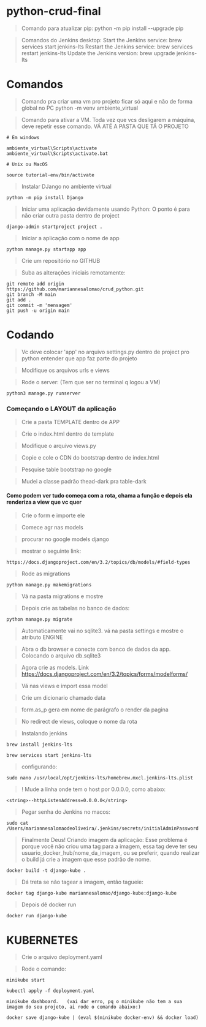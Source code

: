 # python-crud-final

> Comando para atualizar pip: python -m pip install --upgrade pip

> Comandos do Jenkins desktop:
Start the Jenkins service: brew services start jenkins-lts
Restart the Jenkins service: brew services restart jenkins-lts
Update the Jenkins version: brew upgrade jenkins-lts



# Comandos

> Comando pra criar uma vm pro projeto ficar só aqui e não de forma global no PC 
    python -m venv ambiente_virtual 
    
> Comando para ativar a VM. Toda vez que vcs desligarem a máquina, deve repetir esse comando. VÁ ATÉ A PASTA QUE TÁ O PROJETO
    
    # Em windows
    
    ambiente_virtual\Scripts\activate    
    ambiente_virtual\Scripts\activate.bat
    
    # Unix ou MacOS
    
    source tutorial-env/bin/activate
    
> Instalar DJango no ambiente virtual

    python -m pip install Django
    
> Iniciar uma aplicação devidamente usando Python: O ponto é para não criar outra pasta dentro de project

    django-admin startproject project .
    
> Iniciar a aplicação com o nome de app

    python manage.py startapp app
    
> Crie um repositório no GITHUB

> Suba as alterações iniciais remotamente:

    git remote add origin https://github.com/mariannesalomao/crud_python.git
    git branch -M main
    git add .
    git commit -m 'mensagem'
    git push -u origin main
    
# Codando

> Vc deve colocar 'app' no arquivo settings.py dentro de project pro python entender que app faz parte do projeto

> Modifique os arquivos urls e views

> Rode o server: (Tem que ser no terminal q logou a VM)

    python3 manage.py runserver
    
### Começando o LAYOUT da aplicação

> Crie a pasta TEMPLATE dentro de APP

> Crie o index.html dentro de template

> Modifique o arquivo views.py

> Copie e cole o CDN do bootstrap dentro de index.html

> Pesquise table bootstrap no google

> Mudei a classe padrão thead-dark pra table-dark

#### Como podem ver tudo começa com a rota, chama a função e depois ela renderiza a view que vc quer

> Crie o form e importe ele

> Comece agr nas models

> procurar no google models django

> mostrar o seguinte link:

    https://docs.djangoproject.com/en/3.2/topics/db/models/#field-types

> Rode as migrations

    python manage.py makemigrations
    
> Vá na pasta migrations e mostre

> Depois crie as tabelas no banco de dados:

    python manage.py migrate
    
> Automaticamente vai no sqlite3. vá na pasta settings e mostre o atributo ENGINE

> Abra o db browser e conecte com banco de dados da app. Colocando o arquivo db.sqlite3

> Agora crie as models. Link https://docs.djangoproject.com/en/3.2/topics/forms/modelforms/

> Vá nas views e import essa model

> Crie um dicionario chamado data

> form.as_p gera em nome de parágrafo o render da pagina

> No redirect de views, coloque o nome da rota



> Instalando jenkins

    brew install jenkins-lts
    
    brew services start jenkins-lts
    
> configurando:

    sudo nano /usr/local/opt/jenkins-lts/homebrew.mxcl.jenkins-lts.plist
    
> ! Mude a linha onde tem o host por 0.0.0.0, como abaixo:

    <string>--httpListenAddress=0.0.0.0</string>

> Pegar senha do Jenkins no macos:

    sudo cat /Users/mariannesalomaodeoliveira/.jenkins/secrets/initialAdminPassword




> Finalmente Deus! Criando imagem da aplicação: Esse problema é porque você não criou uma tag para a imagem, essa tag deve ter seu
usuario_docker_hub/nome_da_imagem, ou se preferir, quando realizar o build já crie a imagem que esse padrão de nome.

    docker build -t django-kube .
    
> Dá treta se não tagear a imagem, então tagueie:

    docker tag django-kube mariannesalomao/django-kube:django-kube
    
    
> Depois dê docker run

    docker run django-kube


# KUBERNETES

> Crie o arquivo deployment.yaml

> Rode o comando:

    minikube start

    kubectl apply -f deployment.yaml
    
    minikube dashboard.   (vai dar erro, pq o minikube não tem a sua imagem do seu projeto, ai rode o comando abaixo:)
    
    docker save django-kube | (eval $(minikube docker-env) && docker load)

